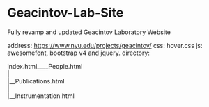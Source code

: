 # Geacintov-Lab-Site

Fully revamp and updated Geacintov Laboratory Website

address: https://www.nyu.edu/projects/geacintov/
css: hover.css
js: awesomefont, bootstrap v4 and jquery.
directory: <br />

index.html____People.html <br />
| <br />
|__Publications.html <br />
| <br />
|__Instrumentation.html <br />
